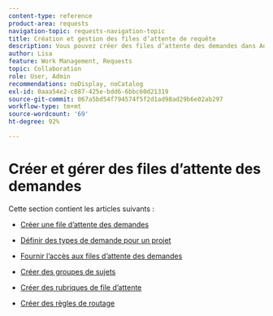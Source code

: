 ```yaml
---
content-type: reference
product-area: requests
navigation-topic: requests-navigation-topic
title: Création et gestion des files d’attente de requête
description: Vous pouvez créer des files d’attente des demandes dans Adobe Workfront pour capturer le travail non prévu de votre entreprise. Les articles suivants décrivent comment configurer des projets pour qu’ils fonctionnent comme des files d’attente des demandes.
author: Lisa
feature: Work Management, Requests
topic: Collaboration
role: User, Admin
recommendations: noDisplay, noCatalog
exl-id: 0aaa54e2-c887-425e-bdd6-6bbc60d21319
source-git-commit: 067a5bd54f794574f5f2d1ad98ad29b6e02ab297
workflow-type: tm+mt
source-wordcount: '69'
ht-degree: 92%

---
```


# Créer et gérer des files d’attente des demandes

Cette section contient les articles suivants :

* [Créer une file d’attente des demandes](../../../manage-work/requests/create-and-manage-request-queues/create-request-queue.md)
* [Définir des types de demande pour un projet](../../../manage-work/requests/create-and-manage-request-queues/define-request-types-for-project.md)
* [Fournir l’accès aux files d’attente des demandes](../../../manage-work/requests/create-and-manage-request-queues/provide-access-to-request-queues.md)
* [Créer des groupes de sujets](../../../manage-work/requests/create-and-manage-request-queues/create-topic-groups.md)
* [Créer des rubriques de file d’attente](../../../manage-work/requests/create-and-manage-request-queues/create-queue-topics.md)
* [Créer des règles de routage](../../../manage-work/requests/create-and-manage-request-queues/create-routing-rules.md)

  <!--
  <li><a href="../../../manage-work/requests/create-and-manage-request-queues/queue-details-tab-overview.md" class="MCXref xref" xrefformat="{para}">Overview of the Queue Details tab in a project</a> </li>
  -->

